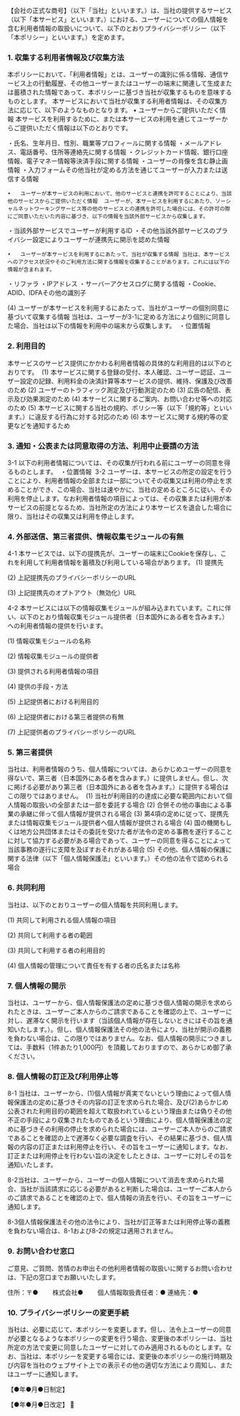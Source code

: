 【会社の正式な商号】（以下「当社」といいます。）は、当社の提供するサービス（以下「本サービス」といいます。）における、ユーザーについての個人情報を含む利用者情報の取扱いについて、以下のとおりプライバシーポリシー（以下「本ポリシー」といいます。）を定めます。

### 1.	収集する利用者情報及び収集方法
本ポリシーにおいて、「利用者情報」とは、ユーザーの識別に係る情報、通信サービス上の行動履歴、その他ユーザーまたはユーザーの端末に関連して生成または蓄積された情報であって、本ポリシーに基づき当社が収集するものを意味するものとします。 本サービスにおいて当社が収集する利用者情報は、その収集方法に応じて、以下のようなものとなります。
	•	ユーザーからご提供いただく情報 本サービスを利用するために、または本サービスの利用を通じてユーザーからご提供いただく情報は以下のとおりです。

・氏名、生年月日、性別、職業等プロフィールに関する情報
・メールアドレス、電話番号、住所等連絡先に関する情報
・クレジットカード情報、銀行口座情報、電子マネー情報等決済手段に関する情報
・ユーザーの肖像を含む静止画情報
・入力フォームその他当社が定める方法を通じてユーザーが入力または送信する情報

	•	ユーザーが本サービスの利用において、他のサービスと連携を許可することにより、当該他のサービスからご提供いただく情報  ユーザーが、本サービスを利用するにあたり、ソーシャルネットワーキングサービス等の他のサービスとの連携を許可した場合には、その許可の際にご同意いただいた内容に基づき、以下の情報を当該外部サービスから収集します。 
・当該外部サービスでユーザーが利用するID
・その他当該外部サービスのプライバシー設定によりユーザーが連携先に開示を認めた情報

	•	ユーザーが本サービスを利用するにあたって、当社が収集する情報 当社は、本サービスへのアクセス状況やそのご利用方法に関する情報を収集することがあります。これには以下の情報が含まれます。 
・リファラ
・IPアドレス
・サーバーアクセスログに関する情報
・Cookie、ADID、IDFAその他の識別子

(4)	ユーザーが本サービスを利用するにあたって、当社がユーザーの個別同意に基づいて収集する情報 当社は、ユーザーが3-1に定める方法により個別に同意した場合、当社は以下の情報を利用中の端末から収集します。 
・位置情報

### 2.	利用目的
本サービスのサービス提供にかかわる利用者情報の具体的な利用目的は以下のとおりです。 
(1)	本サービスに関する登録の受付、本人確認、ユーザー認証、ユーザー設定の記録、利用料金の決済計算等本サービスの提供、維持、保護及び改善のため
(2)	ユーザーのトラフィック測定及び行動測定のため
(3)	広告の配信、表示及び効果測定のため
(4)	本サービスに関するご案内、お問い合わせ等への対応のため
(5)	本サービスに関する当社の規約、ポリシー等（以下「規約等」といいます。）に違反する行為に対する対応のため
(6)	本サービスに関する規約等の変更などを通知するため

### 3.	通知・公表または同意取得の方法、利用中止要請の方法
3-1	以下の利用者情報については、その収集が行われる前にユーザーの同意を得るものとします。  ・位置情報 
3-2	ユーザーは、本サービスの所定の設定を行うことにより、利用者情報の全部または一部についてその収集又は利用の停止を求めることができ、この場合、当社は速やかに、当社の定めるところに従い、その利用を停止します。なお利用者情報の項目によっては、その収集または利用が本サービスの前提となるため、当社所定の方法により本サービスを退会した場合に限り、当社はその収集又は利用を停止します。

### 4.	外部送信、第三者提供、情報収集モジュールの有無
4-1	本サービスでは、以下の提携先が、ユーザーの端末にCookieを保存し、これを利用して利用者情報を蓄積及び利用している場合があります。
(1)	提携先

(2)	上記提携先のプライバシーポリシーのURL

(3)	上記提携先のオプトアウト（無効化）URL


4-2	本サービスには以下の情報収集モジュールが組み込まれています。これに伴い、以下のとおり情報収集モジュール提供者（日本国外にある者を含みます。）への利用者情報の提供を行います。

(1)	情報収集モジュールの名称

(2)	情報収集モジュールの提供者

(3)	提供される利用者情報の項目

(4)	提供の手段・方法

(5)	上記提供者における利用目的

(6)	上記提供者における第三者提供の有無

(7)	上記提供者のプライバシーポリシーのURL


### 5.	第三者提供
当社は、利用者情報のうち、個人情報については、あらかじめユーザーの同意を得ないで、第三者（日本国外にある者を含みます。）に提供しません。但し、次に掲げる必要があり第三者（日本国外にある者を含みます。）に提供する場合はこの限りではありません。 
(1)	当社が利用目的の達成に必要な範囲内において個人情報の取扱いの全部または一部を委託する場合
(2)	合併その他の事由による事業の承継に伴って個人情報が提供される場合
(3)	第4項の定めに従って、提携先または情報収集モジュール提供者へ個人情報が提供される場合
(4)	国の機関もしくは地方公共団体またはその委託を受けた者が法令の定める事務を遂行することに対して協力する必要がある場合であって、ユーザーの同意を得ることによって当該事務の遂行に支障を及ぼすおそれがある場合
(5)	その他、個人情報の保護に関する法律（以下「個人情報保護法」といいます。）その他の法令で認められる場合

### 6.	共同利用
当社は、以下のとおりユーザーの個人情報を共同利用します。

(1)	共同して利用される個人情報の項目

(2)	共同して利用する者の範囲

(3)	共同して利用する者の利用目的

(4)	個人情報の管理について責任を有する者の氏名または名称

### 7.	個人情報の開示
当社は、ユーザーから、個人情報保護法の定めに基づき個人情報の開示を求められたときは、ユーザーご本人からのご請求であることを確認の上で、ユーザーに対し、遅滞なく開示を行います（当該個人情報が存在しないときにはその旨を通知いたします。）。但し、個人情報保護法その他の法令により、当社が開示の義務を負わない場合は、この限りではありません。なお、個人情報の開示につきましては、手数料（1件あたり1,000円）を頂戴しておりますので、あらかじめ御了承ください。

### 8.	個人情報の訂正及び利用停止等
8-1	当社は、ユーザーから、(1)個人情報が真実でないという理由によって個人情報保護法の定めに基づきその内容の訂正を求められた場合、及び(2)あらかじめ公表された利用目的の範囲を超えて取扱われているという理由または偽りその他不正の手段により収集されたものであるという理由により、個人情報保護法の定めに基づきその利用の停止を求められた場合には、ユーザーご本人からのご請求であることを確認の上で遅滞なく必要な調査を行い、その結果に基づき、個人情報の内容の訂正または利用停止を行い、その旨をユーザーに通知します。なお、訂正または利用停止を行わない旨の決定をしたときは、ユーザーに対しその旨を通知いたします。

8-2当社は、ユーザーから、ユーザーの個人情報について消去を求められた場合、当社が当該請求に応じる必要があると判断した場合は、ユーザーご本人からのご請求であることを確認の上で、個人情報の消去を行い、その旨をユーザーに通知します。

8-3個人情報保護法その他の法令により、当社が訂正等または利用停止等の義務を負わない場合は、8-1および8-2の規定は適用されません。

### 9.	お問い合わせ窓口
ご意見、ご質問、苦情のお申出その他利用者情報の取扱いに関するお問い合わせは、下記の窓口までお願いいたします。

住所：〒●　　 株式会社●　　 個人情報取扱責任者：● 連絡先：●

### 10.	プライバシーポリシーの変更手続
当社は、必要に応じて、本ポリシーを変更します。但し、法令上ユーザーの同意が必要となるような本ポリシーの変更を行う場合、変更後の本ポリシーは、当社所定の方法で変更に同意したユーザーに対してのみ適用されるものとします。なお、当社は、本ポリシーを変更する場合には、変更後の本ポリシーの施行時期及び内容を当社のウェブサイト上での表示その他の適切な方法により周知し、またはユーザーに通知します。


【●年●月●日制定】

【●年●月●日改定】

